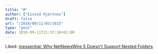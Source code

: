 ```yaml
---
title: "#"
author: ["Eivind Hjertnes"]
draft: false
url: "/2018/09/11/03/1615"
type: "post"
date: 2018-09-11T21:37:16+02:00
---
```


Liked:
[inessential:
Why NetNewsWire 5 Doesn't Support Nested Folders](http://inessential.com/2018/09/09/why%5Fnetnewswire%5Fdoesnt%5Fsupport%5Fnested%5Ffo)
